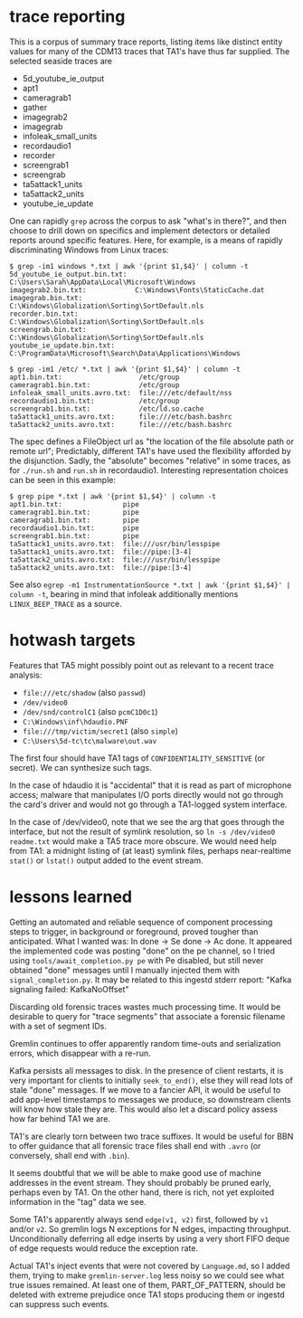 
trace reporting
===============

This is a corpus of summary trace reports, listing items like distinct
entity values for many of the CDM13 traces that TA1's have thus far supplied.
The selected seaside traces are

- 5d_youtube_ie_output
- apt1
- cameragrab1
- gather
- imagegrab2
- imagegrab
- infoleak_small_units
- recordaudio1
- recorder
- screengrab1
- screengrab
- ta5attack1_units
- ta5attack2_units
- youtube_ie_update

One can rapidly `grep` across the corpus to ask "what's in there?",
and then choose to drill down on specifics and implement detectors
or detailed reports around specific features.
Here, for example, is a means of rapidly discriminating
Windows from Linux traces:

    $ grep -im1 windows *.txt | awk '{print $1,$4}' | column -t
    5d_youtube_ie_output.bin.txt:  C:\Users\Sarah\AppData\Local\Microsoft\Windows
    imagegrab2.bin.txt:            C:\Windows\Fonts\StaticCache.dat
    imagegrab.bin.txt:             C:\Windows\Globalization\Sorting\SortDefault.nls
    recorder.bin.txt:              C:\Windows\Globalization\Sorting\SortDefault.nls
    screengrab.bin.txt:            C:\Windows\Globalization\Sorting\SortDefault.nls
    youtube_ie_update.bin.txt:     C:\ProgramData\Microsoft\Search\Data\Applications\Windows

    $ grep -im1 /etc/ *.txt | awk '{print $1,$4}' | column -t
    apt1.bin.txt:                   /etc/group
    cameragrab1.bin.txt:            /etc/group
    infoleak_small_units.avro.txt:  file:///etc/default/nss
    recordaudio1.bin.txt:           /etc/group
    screengrab1.bin.txt:            /etc/ld.so.cache
    ta5attack1_units.avro.txt:      file:///etc/bash.bashrc
    ta5attack2_units.avro.txt:      file:///etc/bash.bashrc

The spec defines a FileObject url as
"the location of the file absolute path or remote url";
Predictably, different TA1's have used
the flexibility afforded by the disjunction.
Sadly, the "absolute" becomes "relative" in some traces,
as for `./run.sh` and `run.sh` in recordaudio1.
Interesting representation choices can be seen in this example:

    $ grep pipe *.txt | awk '{print $1,$4}' | column -t
    apt1.bin.txt:               pipe
    cameragrab1.bin.txt:        pipe
    cameragrab1.bin.txt:        pipe
    recordaudio1.bin.txt:       pipe
    screengrab1.bin.txt:        pipe
    ta5attack1_units.avro.txt:  file:///usr/bin/lesspipe
    ta5attack1_units.avro.txt:  file://pipe:[3-4]
    ta5attack2_units.avro.txt:  file:///usr/bin/lesspipe
    ta5attack2_units.avro.txt:  file://pipe:[3-4]

See also `egrep -m1 InstrumentationSource *.txt | awk '{print $1,$4}' | column -t`,
bearing in mind that infoleak additionally mentions `LINUX_BEEP_TRACE` as a source.


hotwash targets
===============

Features that TA5 might possibly point out as relevant to a recent
trace analysis:

- `file:///etc/shadow` (also `passwd`)
- `/dev/video0`
- `/dev/snd/controlC1` (also `pcmC1D0c1`) 
- `C:\Windows\inf\hdaudio.PNF`
- `file:///tmp/victim/secret1` (also `simple`)
- `C:\Users\5d-tc\tc\malware\out.wav`

The first four should have TA1 tags of `CONFIDENTIALITY_SENSITIVE` (or secret).
We can synthesize such tags.

In the case of hdaudio it is "accidental" that it is read as part of
microphone access; malware that manipulates I/O ports directly
would not go through the card's driver and would not go through
a TA1-logged system interface.

In the case of /dev/video0, note that we see the arg that goes
through the interface, but not the result of symlink resolution,
so `ln -s /dev/video0 readme.txt` would make a TA5 trace more obscure.
We would need help from TA1: a midnight listing of (at least) symlink files,
perhaps near-realtime `stat()` or `lstat()` output added to the event stream.


lessons learned
===============

Getting an automated and reliable sequence of component processing
steps to trigger, in background or foreground, proved tougher than anticipated.
What I wanted was: In done -> Se done -> Ac done.
It appeared the implemented code was posting "done" on the pe channel,
so I tried using `tools/await_completion.py pe` with Pe disabled,
but still never obtained "done" messages until I manually injected
them with `signal_completion.py`.
It may be related to this ingestd stderr report: "Kafka signaling failed: KafkaNoOffset"

Discarding old forensic traces wastes much processing time.
It would be desirable to query for "trace segments"
that associate a forensic filename with a set of segment IDs.

Gremlin continues to offer apparently random time-outs
and serialization errors, which disappear with a re-run.

Kafka persists all messages to disk.
In the presence of client restarts,
it is very important for clients to initially `seek_to_end()`,
else they will read lots of stale "done" messages.
If we move to a fancier API, it would be useful
to add app-level timestamps to messages we produce,
so downstream clients will know how stale they are.
This would also let a discard policy assess how far
behind TA1 we are.

TA1's are clearly torn between two trace suffixes.
It would be useful for BBN to offer guidance that all forensic
trace files shall end with `.avro` (or conversely, shall end with `.bin`).

It seems doubtful that we will be able to make good
use of machine addresses in the event stream.
They should probably be pruned early, perhaps even by TA1.
On the other hand, there is rich, not yet exploited information
in the "tag" data we see.

Some TA1's apparently always send `edge(v1, v2)` first,
followed by `v1` and/or `v2`. So gremlin logs N exceptions
for N edges, impacting throughput.
Unconditionally deferring all edge inserts by using a very short FIFO
deque of edge requests would reduce the exception rate.

Actual TA1's inject events that were not covered by `Language.md`,
so I added them, trying to make `gremlin-server.log` less noisy
so we could see what true issues remained.
At least one of them, PART_OF_PATTERN, should be deleted
with extreme prejudice once TA1 stops producing them
or ingestd can suppress such events.
